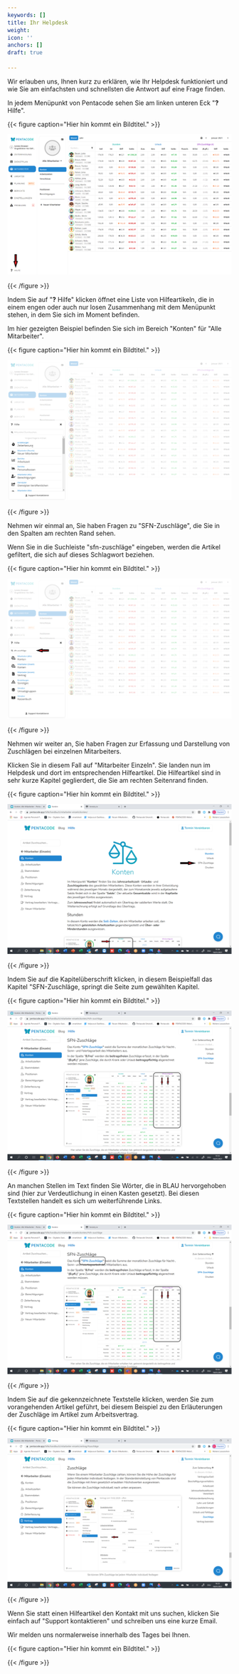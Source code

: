 ```yaml
---
keywords: []
title: Ihr Helpdesk
weight: 
icon: ''
anchors: []
draft: true

---
```

Wir erlauben uns, Ihnen kurz zu erklären, wie Ihr Helpdesk funktioniert und wie Sie am einfachsten und schnellsten die Antwort auf eine Frage finden.

In jedem Menüpunkt von Pentacode sehen Sie am linken unteren Eck "**?** Hilfe".

{{< figure caption="Hier hin kommt ein Bildtitel." >}}

![](/uploads/hilfe1.png)

{{< /figure >}}

Indem Sie auf "**?** Hilfe" klicken öffnet eine Liste von Hilfeartikeln, die in einem engen oder auch nur losen Zusammenhang mit dem Menüpunkt stehen, in dem Sie sich im Moment befinden.

Im hier gezeigten Beispiel befinden Sie sich im Bereich "Konten" für "Alle Mitarbeiter".

{{< figure caption="Hier hin kommt ein Bildtitel." >}}

![](/uploads/hilfe2.png)

{{< /figure >}}

Nehmen wir einmal an, Sie haben Fragen zu "SFN-Zuschläge", die Sie in den Spalten am rechten Rand sehen.

Wenn Sie in die Suchleiste "sfn-zuschläge" eingeben, werden die Artikel gefiltert, die sich auf dieses Schlagwort beziehen.

{{< figure caption="Hier hin kommt ein Bildtitel." >}}

![](/uploads/hilfe3.png)

{{< /figure >}}

Nehmen wir weiter an, Sie haben Fragen zur Erfassung und Darstellung von Zuschlägen bei einzelnen Mitarbeiters.

Klicken Sie in diesem Fall auf "Mitarbeiter Einzeln". Sie landen nun im Helpdesk und dort im entsprechenden Hilfeartikel. Die Hilfeartikel sind in sehr kurze Kapitel geglierdert, die Sie am rechten Seitenrand finden.

{{< figure caption="Hier hin kommt ein Bildtitel." >}}

![](/uploads/hilfe5.png)

{{< /figure >}}

Indem Sie auf die Kapitelüberschrift klicken, in diesem Beispielfall das Kapitel "SFN-Zuschläge, springt die Seite zum gewählten Kapitel.

{{< figure caption="Hier hin kommt ein Bildtitel." >}}

![](/uploads/hilfe7.png)

{{< /figure >}}

An manchen Stellen im Text finden Sie Wörter, die in BLAU hervorgehoben sind (hier zur Verdeutlichung in einen Kasten gesetzt). Bei diesen Textstellen handelt es sich um weiterführende Links.

{{< figure caption="Hier hin kommt ein Bildtitel." >}}

![](/uploads/hilfe6.png)

{{< /figure >}}

Indem Sie auf die gekennzeichnete Textstelle klicken, werden Sie zum vorangehenden Artikel geführt, bei diesem Beispiel zu den Erläuterungen der Zuschläge im Artikel zum  Arbeitsvertrag.

{{< figure caption="Hier hin kommt ein Bildtitel." >}}

![](/uploads/hilfe8.png)

{{< /figure >}}

Wenn Sie statt einen Hilfeartikel den Kontakt mit uns suchen, klicken Sie einfach auf "Support kontaktieren" und schreiben uns eine kurze Email.

Wir melden uns normalerweise innerhalb des Tages bei Ihnen.

{{< figure caption="Hier hin kommt ein Bildtitel." >}}

{{< /figure >}}
